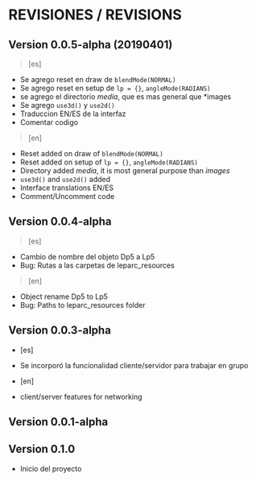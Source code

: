 # REVISIONES / REVISIONS

## Version 0.0.5-alpha (20190401)

> [es]

- Se agrego reset en draw de `blendMode(NORMAL)`
- Se agrego reset en setup de `lp = {}`, `angleMode(RADIANS)`
- se agrego el directorio *media*, que es mas general que *images
- Se agrego `use3d()` y `use2d()`
- Traduccion EN/ES de la interfaz
- Comentar codigo
  
> [en]

- Reset added on draw of `blendMode(NORMAL)`
- Reset added on setup of `lp = {}`, `angleMode(RADIANS)`
- Directory added *media*, it is most general purpose than *images*
- `use3d()` and `use2d()` added
- Interface translations EN/ES
- Comment/Uncomment code
  
## Version 0.0.4-alpha

> [es]

- Cambio de nombre del objeto Dp5 a Lp5
- Bug: Rutas a las carpetas de leparc_resources
  
> [en]

- Object rename Dp5 to Lp5
- Bug: Paths to leparc_resources folder
  
## Version 0.0.3-alpha

- [es]
- Se incorporó la funcionalidad cliente/servidor para trabajar en grupo
  
- [en]
- client/server features for networking

## Version 0.0.1-alpha

## Version 0.1.0

- Inicio del proyecto
